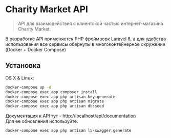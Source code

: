 # Charity Market API
> API для взаимодействия с клиентской частью интернет-магазина Charity Market.


В разработке API применяется PHP фреймворк Laravel 8, а для удобства использования все сервисы обернуты в многоконтейнерное окружение (Docker + Docker Compose)

## Установка

OS X & Linux:

```sh
docker-compose up -d
docker-compose exec app composer install
docker-compose exec app php artisan key:generate
docker-compose exec app php artisan migrate
docker-compose exec app php artisan db:seed
```

Документация к API тут - http://localhost/api/documentation  
Для ее обновления используйте:
```sh
docker-compose exec app php artisan l5-swagger:generate
```
